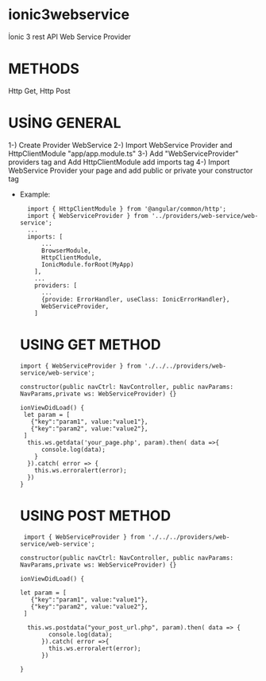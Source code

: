 # ionic3webservice
İonic 3 rest API Web Service Provider

# METHODS
Http Get, Http Post

# USİNG GENERAL
1-) Create Provider WebService
2-) Import WebService Provider and HttpClientModule  "app/app.module.ts" 
3-) Add "WebServiceProvider" providers tag and Add HttpClientModule add imports tag
4-) Import WebService Provider your page and add public or private your constructor tag

- Example:
       
        import { HttpClientModule } from '@angular/common/http';
        import { WebServiceProvider } from '../providers/web-service/web-service';
        ...
        imports: [
            ...
            BrowserModule,
            HttpClientModule,
            IonicModule.forRoot(MyApp)
          ],
          ...
          providers: [
            ...
            {provide: ErrorHandler, useClass: IonicErrorHandler},
            WebServiceProvider,
          ]
  
  # USING GET METHOD
      import { WebServiceProvider } from './../../providers/web-service/web-service';

      constructor(public navCtrl: NavController, public navParams: NavParams,private ws: WebServiceProvider) {}

      ionViewDidLoad() {
       let param = [
         {"key":"param1", value:"value1"},
         {"key":"param2", value:"value2"},
       ]
        this.ws.getdata('your_page.php', param).then( data =>{
            console.log(data);
          }
        }).catch( error => {
          this.ws.erroralert(error);
        })
      }
  
  # USING POST METHOD
  
       import { WebServiceProvider } from './../../providers/web-service/web-service';

      constructor(public navCtrl: NavController, public navParams: NavParams,private ws: WebServiceProvider) {}

      ionViewDidLoad() {

      let param = [
         {"key":"param1", value:"value1"},
         {"key":"param2", value:"value2"},
       ]

        this.ws.postdata("your_post_url.php", param).then( data => {
              console.log(data);
            }).catch( error =>{
              this.ws.erroralert(error);
            })

      }
  

